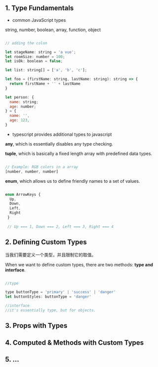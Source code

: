 
## 1. Type Fundamentals

- common JavaScript types

string, number, boolean, array, function, object

```javascript

// adding the colon

let stageName: string = 'a vue';
let roomSize: number = 100;
let isOk: boolean = false;

let list: string[] = ['a', 'b', 'c'];

let foo = (firstName: string, lastName: string): string => {
  return firstName + '' + lastName
}

let person: {
  name: string;
  age: number;
} = {
  name: '',
  age: 123,
}

```

- typescript provides additional types to javascript

**any**, which is essentially disables any type checking.

**tuple**, which is basically a fixed length array with predefined data types.

```javascript

// Example: RGB colors in a array
[number, number, number]

```

**enum**, which allows us to define friendly names to a set of values.


```javascript

enum ArrowKeys {
  Up,
  Down,
  Left,
  Right
 }
 
 // Up === 1, Down === 2, Left === 3, Right === 4

```


## 2. Defining Custom Types

当我们需要定义一个类型，并且限制它的取值。

When we want to define custom types, there are two methods: **type and interface**.

```javascript

//type

type buttonType = 'primary' | 'success' | 'danger'
let buttonStyles: buttonType = 'danger'

//interface
//it's essentially type, but for objects.

```

## 3. Props with Types

## 4. Computed & Methods with Custom Types

## 5. ...
